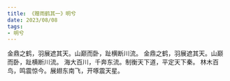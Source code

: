 ```yaml
---
title: 《赠雨鹤其一》明兮
date: 2023/08/08
tags:
- 明兮
---
```

金鼎之鹤，羽展遮其天。山巅而卧，趾横断川流。
金鼎之鹤，羽展遮其天。山巅而卧，趾横断川流。
海大百川，千奔东流。制衡天下道，平定天下秦。
林木百鸟，鸣震惊今。展翅东南飞，开啄震天星。

